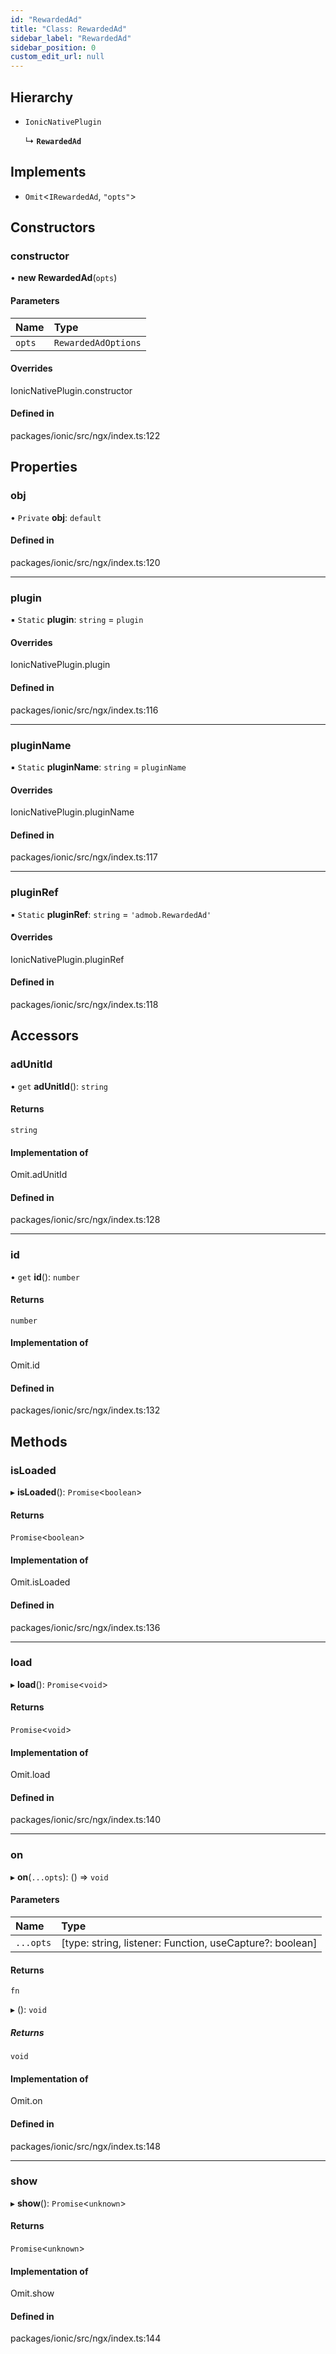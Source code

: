 ```yaml
---
id: "RewardedAd"
title: "Class: RewardedAd"
sidebar_label: "RewardedAd"
sidebar_position: 0
custom_edit_url: null
---
```


## Hierarchy

- `IonicNativePlugin`

  ↳ **`RewardedAd`**

## Implements

- `Omit`<`IRewardedAd`, ``"opts"``\>

## Constructors

### constructor

• **new RewardedAd**(`opts`)

#### Parameters

| Name | Type |
| :------ | :------ |
| `opts` | `RewardedAdOptions` |

#### Overrides

IonicNativePlugin.constructor

#### Defined in

packages/ionic/src/ngx/index.ts:122

## Properties

### obj

• `Private` **obj**: `default`

#### Defined in

packages/ionic/src/ngx/index.ts:120

___

### plugin

▪ `Static` **plugin**: `string` = `plugin`

#### Overrides

IonicNativePlugin.plugin

#### Defined in

packages/ionic/src/ngx/index.ts:116

___

### pluginName

▪ `Static` **pluginName**: `string` = `pluginName`

#### Overrides

IonicNativePlugin.pluginName

#### Defined in

packages/ionic/src/ngx/index.ts:117

___

### pluginRef

▪ `Static` **pluginRef**: `string` = `'admob.RewardedAd'`

#### Overrides

IonicNativePlugin.pluginRef

#### Defined in

packages/ionic/src/ngx/index.ts:118

## Accessors

### adUnitId

• `get` **adUnitId**(): `string`

#### Returns

`string`

#### Implementation of

Omit.adUnitId

#### Defined in

packages/ionic/src/ngx/index.ts:128

___

### id

• `get` **id**(): `number`

#### Returns

`number`

#### Implementation of

Omit.id

#### Defined in

packages/ionic/src/ngx/index.ts:132

## Methods

### isLoaded

▸ **isLoaded**(): `Promise`<`boolean`\>

#### Returns

`Promise`<`boolean`\>

#### Implementation of

Omit.isLoaded

#### Defined in

packages/ionic/src/ngx/index.ts:136

___

### load

▸ **load**(): `Promise`<`void`\>

#### Returns

`Promise`<`void`\>

#### Implementation of

Omit.load

#### Defined in

packages/ionic/src/ngx/index.ts:140

___

### on

▸ **on**(`...opts`): () => `void`

#### Parameters

| Name | Type |
| :------ | :------ |
| `...opts` | [type: string, listener: Function, useCapture?: boolean] |

#### Returns

`fn`

▸ (): `void`

##### Returns

`void`

#### Implementation of

Omit.on

#### Defined in

packages/ionic/src/ngx/index.ts:148

___

### show

▸ **show**(): `Promise`<`unknown`\>

#### Returns

`Promise`<`unknown`\>

#### Implementation of

Omit.show

#### Defined in

packages/ionic/src/ngx/index.ts:144
